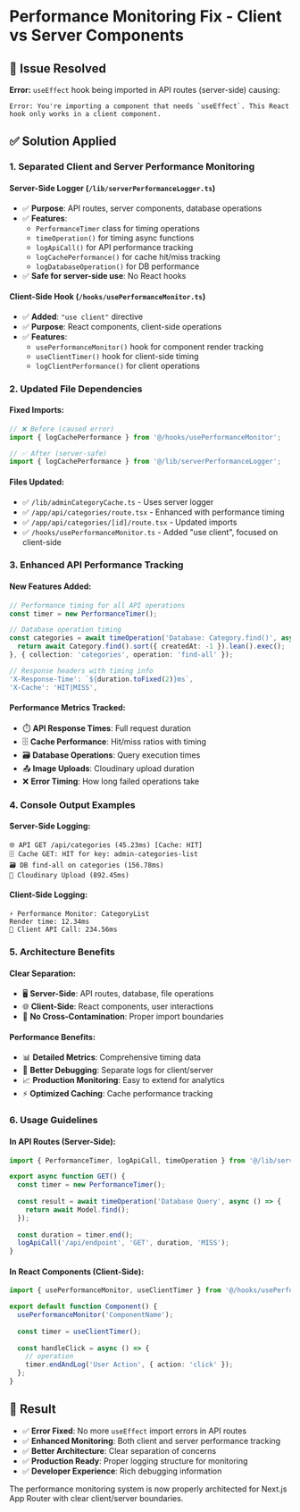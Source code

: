 # Performance Monitoring Fix - Client vs Server Components

## 🚨 Issue Resolved

**Error:** `useEffect` hook being imported in API routes (server-side) causing:
```
Error: You're importing a component that needs `useEffect`. This React hook only works in a client component.
```

## ✅ Solution Applied

### 1. **Separated Client and Server Performance Monitoring**

#### **Server-Side Logger** (`/lib/serverPerformanceLogger.ts`)
- ✅ **Purpose**: API routes, server components, database operations
- ✅ **Features**:
  - `PerformanceTimer` class for timing operations
  - `timeOperation()` for timing async functions
  - `logApiCall()` for API performance tracking
  - `logCachePerformance()` for cache hit/miss tracking
  - `logDatabaseOperation()` for DB performance
- ✅ **Safe for server-side use**: No React hooks

#### **Client-Side Hook** (`/hooks/usePerformanceMonitor.ts`)
- ✅ **Added**: `"use client"` directive
- ✅ **Purpose**: React components, client-side operations
- ✅ **Features**:
  - `usePerformanceMonitor()` hook for component render tracking
  - `useClientTimer()` hook for client-side timing
  - `logClientPerformance()` for client operations

### 2. **Updated File Dependencies**

#### **Fixed Imports:**
```typescript
// ❌ Before (caused error)
import { logCachePerformance } from '@/hooks/usePerformanceMonitor';

// ✅ After (server-safe)
import { logCachePerformance } from '@/lib/serverPerformanceLogger';
```

#### **Files Updated:**
- ✅ `/lib/adminCategoryCache.ts` - Uses server logger
- ✅ `/app/api/categories/route.tsx` - Enhanced with performance timing
- ✅ `/app/api/categories/[id]/route.tsx` - Updated imports
- ✅ `/hooks/usePerformanceMonitor.ts` - Added "use client", focused on client-side

### 3. **Enhanced API Performance Tracking**

#### **New Features Added:**
```typescript
// Performance timing for all API operations
const timer = new PerformanceTimer();

// Database operation timing
const categories = await timeOperation('Database: Category.find()', async () => {
  return await Category.find().sort({ createdAt: -1 }).lean().exec();
}, { collection: 'categories', operation: 'find-all' });

// Response headers with timing info
'X-Response-Time': `${duration.toFixed(2)}ms`,
'X-Cache': 'HIT|MISS',
```

#### **Performance Metrics Tracked:**
- ⏱️ **API Response Times**: Full request duration
- 🗄️ **Cache Performance**: Hit/miss ratios with timing
- 🗃️ **Database Operations**: Query execution times
- 📤 **Image Uploads**: Cloudinary upload duration
- ❌ **Error Timing**: How long failed operations take

### 4. **Console Output Examples**

#### **Server-Side Logging:**
```
🌐 API GET /api/categories (45.23ms) [Cache: HIT]
🗄️ Cache GET: HIT for key: admin-categories-list
🗃️ DB find-all on categories (156.78ms)
🚀 Cloudinary Upload (892.45ms)
```

#### **Client-Side Logging:**
```
⚡ Performance Monitor: CategoryList
Render time: 12.34ms
🎯 Client API Call: 234.56ms
```

### 5. **Architecture Benefits**

#### **Clear Separation:**
- 🖥️ **Server-Side**: API routes, database, file operations
- 🌐 **Client-Side**: React components, user interactions
- 🔄 **No Cross-Contamination**: Proper import boundaries

#### **Performance Benefits:**
- 📊 **Detailed Metrics**: Comprehensive timing data
- 🐛 **Better Debugging**: Separate logs for client/server
- 📈 **Production Monitoring**: Easy to extend for analytics
- ⚡ **Optimized Caching**: Cache performance tracking

### 6. **Usage Guidelines**

#### **In API Routes (Server-Side):**
```typescript
import { PerformanceTimer, logApiCall, timeOperation } from '@/lib/serverPerformanceLogger';

export async function GET() {
  const timer = new PerformanceTimer();
  
  const result = await timeOperation('Database Query', async () => {
    return await Model.find();
  });
  
  const duration = timer.end();
  logApiCall('/api/endpoint', 'GET', duration, 'MISS');
}
```

#### **In React Components (Client-Side):**
```typescript
import { usePerformanceMonitor, useClientTimer } from '@/hooks/usePerformanceMonitor';

export default function Component() {
  usePerformanceMonitor('ComponentName');
  
  const timer = useClientTimer();
  
  const handleClick = async () => {
    // operation
    timer.endAndLog('User Action', { action: 'click' });
  };
}
```

## 🎯 Result

- ✅ **Error Fixed**: No more `useEffect` import errors in API routes
- ✅ **Enhanced Monitoring**: Both client and server performance tracking
- ✅ **Better Architecture**: Clear separation of concerns
- ✅ **Production Ready**: Proper logging structure for monitoring
- ✅ **Developer Experience**: Rich debugging information

The performance monitoring system is now properly architected for Next.js App Router with clear client/server boundaries.
